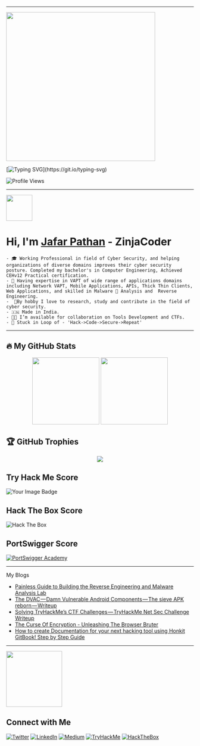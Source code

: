

<!--
**jafar-pathan/jafar-pathan** is a ✨ _special_ ✨ repository because its `README.md` (this file) appears on your GitHub profile.

Here are some ideas to get you started:

- 🔭 I’m currently working on ...
- 🌱 I’m currently learning ...
- 👯 I’m looking to collaborate on ...
- 🤔 I’m looking for help with ...
- 💬 Ask me about ...
- 📫 How to reach me: ...
- 😄 Pronouns: ...
- ⚡ Fun fact: ...
-->

---
<img src="https://raw.githubusercontent.com/zinja-coder/zinja-coder/main/neon-Zinja%20Coder.gif" widht="600px;" height="400px" align="center;"/>

[![Typing SVG](https://readme-typing-svg.herokuapp.com?color=00ff00&lines=Who+is+Jafar+Pathan?;A+Computer+Engineering+Student;Proud+to+be+Indian+🇮🇳;A+CyberSecurity+Enthusiast;Cyber+Security+Researcher;CTF+Player;Exploit+Artist;Ethical+Hacking+Related+Content+Creator;Penetrations+Tester;)](https://git.io/typing-svg)

![Profile Views](https://komarev.com/ghpvc/?username=your-username&color=blue)

---
<img src = "https://raw.githubusercontent.com/MartinHeinz/MartinHeinz/master/wave.gif" width = 70px>

# Hi, I'm [Jafar Pathan]("https://www.jafarpathan.com/") - ZinjaCoder
```
- 🎓 Working Professional in field of Cyber Security, and helping organizations of diverse domains improves their cyber security posture. Completed my bachelor's in Computer Engineering, Achieved CEHv12 Practical certification.
- 🥷 Having expertise in VAPT of wide range of applications domains 
including Network VAPT, Mobile Applications, APIs, Thick Thin Clients, 
Web Applications, and skilled in Malware 🐞 Analysis and  Reverse 
Engineering.
-  🔭By hobby I love to research, study and contribute in the field of cyber security.
- 🇮🇳 Made in India.
- 👨‍💻 I’m available for collaboration on Tools Development and CTFs.
- 🎯 Stuck in Loop of - 'Hack->Code->Secure->Repeat'
```

---

## 🔥 My GitHub Stats  
<div align="center">
  <img height="180em" src="https://github-readme-stats.vercel.app/api?username=zinja-coder&show_icons=true&theme=tokyonight&count_private=true" />
  <img height="180em" src="https://github-readme-streak-stats.herokuapp.com/?user=zinja-coder&theme=tokyonight" />
</div>

## 🏆 GitHub Trophies  
<div align="center">
  <img src="https://github-profile-trophy.vercel.app/?username=zinja-coder&theme=dracula&margin-w=15&row=1&column=7"/>
</div>

## Try Hack Me Score
<img src="https://tryhackme-badges.s3.amazonaws.com/ZinjaCoder.png" alt="Your Image Badge"/>

## Hack The Box Score
![Hack The Box](http://www.hackthebox.eu/badge/image/1123401)

## PortSwigger Score
[![PortSwigger Academy](https://img.shields.io/badge/PortSwigger-Security%20Labs-orange?style=flat&logo=burp-suite&logoColor=white)](https://portswigger.net/web-security/profile/JafarPathan)

---

My Blogs
<!-- BLOG-POST-LIST:START -->
- [Painless Guide to Building the Reverse Engineering and Malware Analysis Lab](https://medium.com/@jafarpathan/painless-guide-to-building-the-ultimate-reverse-engineering-and-malware-analysis-lab-d1c8f7b20594?source=rss-d2820fbdb0f------2)
- [The DVAC — Damn Vulnerable Android Components — The sieve APK reborn — Writeup](https://medium.com/@jafarpathan/the-dvac-damn-vulnerable-android-components-the-sieve-apk-reborn-writeup-e096600ec27d?source=rss-d2820fbdb0f------2)
- [Solving TryHackMe’s CTF Challenges — TryHackMe Net Sec Challenge Writeup](https://medium.com/@jafarpathan/solving-tryhackmes-ctf-challenges-tryhackme-net-sec-challenge-writeup-b138afa69641?source=rss-d2820fbdb0f------2)
- [The Curse Of Encryption - Unleashing The Browser Bruter](https://medium.com/@jafarpathan/the-curse-of-encryption-unleashing-the-browser-bruter-aa43384700cf?source=rss-d2820fbdb0f------2)
- [How to create Documentation for your next hacking tool using Honkit GitBook! Step by Step Guide](https://medium.com/@jafarpathan/how-to-create-documentation-for-your-next-hacking-tool-using-honkit-gitbook-step-by-step-guide-7e18dd863586?source=rss-d2820fbdb0f------2)
<!-- BLOG-POST-LIST:END -->

---
<img src='https://raw.githubusercontent.com/ShahriarShafin/ShahriarShafin/main/Assets/handshake.gif' width="150px">

## Connect with Me
[![Twitter](https://img.shields.io/badge/Twitter-@zinja_coder-1DA1F2?style=flat&logo=twitter&logoColor=white)](https://twitter.com/zinja_coder)
[![LinkedIn](https://img.shields.io/badge/LinkedIn-jafar%20pathan-0077B5?style=flat&logo=linkedin)](https://linkedin.com/in/jafar-pathan)
[![Medium](https://img.shields.io/badge/Medium-JafarPathan-black?style=flat&logo=medium)](https://medium.com/@jafarpathan)
[![TryHackMe](https://img.shields.io/badge/TryHackMe-ZinjaCoder-green?style=flat&logo=tryhackme)](https://tryhackme.com/p/ZinjaCoder)
[![HackTheBox](https://img.shields.io/badge/Hack%20The%20Box-ZinjaCoder)](https://app.hackthebox.com/profile/1123401)

